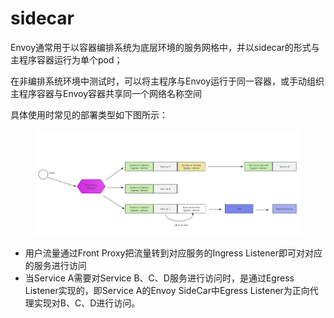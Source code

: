 # sidecar

Envoy通常用于以容器编排系统为底层环境的服务网格中，并以sidecar的形式与主程序容器运行为单个pod；

在非编排系统环境中测试时，可以将主程序与Envoy运行于同一容器，或手动组织主程序容器与Envoy容器共享同一个网络名称空间

具体使用时常见的部署类型如下图所示：

<figure><img src="../../../../.gitbook/assets/image (7) (1) (1).png" alt=""><figcaption></figcaption></figure>

* 用户流量通过Front Proxy把流量转到对应服务的Ingress Listener即可对对应的服务进行访问
* 当Service A需要对Service B、C、D服务进行访问时，是通过Egress Listener实现的，即Service A的Envoy SideCar中Egress Listener为正向代理实现对B、C、D进行访问。
